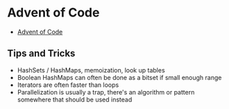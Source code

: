 # Advent of Code

* [Advent of Code](https://adventofcode.com/)

## Tips and Tricks

* HashSets / HashMaps, memoization, look up tables
* Boolean HashMaps can often be done as a bitset if small enough range
* Iterators are often faster than loops
* Parallelization is usually a trap, there's an algorithm or pattern somewhere that should be used instead
